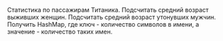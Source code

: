 Статистика по пассажирам Титаника.
Подсчитать средний возраст выживших женщин.
Подсчитать средний возраст утонувших мужчин.
Получить HashMap, где ключ - количество символов в имени, а значение - количество таких имен.
